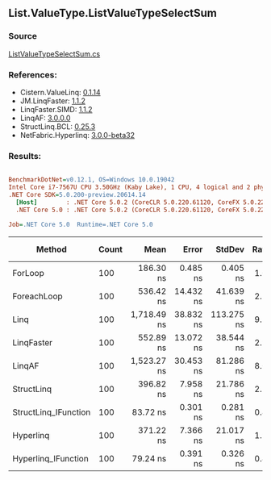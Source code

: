 ﻿## List.ValueType.ListValueTypeSelectSum

### Source
[ListValueTypeSelectSum.cs](../LinqBenchmarks/List/ValueType/ListValueTypeSelectSum.cs)

### References:
- Cistern.ValueLinq: [0.1.14](https://www.nuget.org/packages/Cistern.ValueLinq/0.1.14)
- JM.LinqFaster: [1.1.2](https://www.nuget.org/packages/JM.LinqFaster/1.1.2)
- LinqFaster.SIMD: [1.1.2](https://www.nuget.org/packages/LinqFaster.SIMD/1.0.3)
- LinqAF: [3.0.0.0](https://www.nuget.org/packages/LinqAF/3.0.0.0)
- StructLinq.BCL: [0.25.3](https://www.nuget.org/packages/StructLinq.BCL/0.25.3)
- NetFabric.Hyperlinq: [3.0.0-beta32](https://www.nuget.org/packages/NetFabric.Hyperlinq/3.0.0-beta32)

### Results:
``` ini

BenchmarkDotNet=v0.12.1, OS=Windows 10.0.19042
Intel Core i7-7567U CPU 3.50GHz (Kaby Lake), 1 CPU, 4 logical and 2 physical cores
.NET Core SDK=5.0.200-preview.20614.14
  [Host]        : .NET Core 5.0.2 (CoreCLR 5.0.220.61120, CoreFX 5.0.220.61120), X64 RyuJIT
  .NET Core 5.0 : .NET Core 5.0.2 (CoreCLR 5.0.220.61120, CoreFX 5.0.220.61120), X64 RyuJIT

Job=.NET Core 5.0  Runtime=.NET Core 5.0  

```
|               Method | Count |        Mean |     Error |     StdDev | Ratio | RatioSD |  Gen 0 | Gen 1 | Gen 2 | Allocated |
|--------------------- |------ |------------:|----------:|-----------:|------:|--------:|-------:|------:|------:|----------:|
|              ForLoop |   100 |   186.30 ns |  0.485 ns |   0.405 ns |  1.00 |    0.00 |      - |     - |     - |         - |
|          ForeachLoop |   100 |   536.42 ns | 14.432 ns |  41.639 ns |  2.75 |    0.14 |      - |     - |     - |         - |
|                 Linq |   100 | 1,718.49 ns | 38.832 ns | 113.275 ns |  9.32 |    0.51 | 0.0343 |     - |     - |      72 B |
|           LinqFaster |   100 |   552.89 ns | 13.072 ns |  38.544 ns |  2.98 |    0.20 |      - |     - |     - |         - |
|               LinqAF |   100 | 1,523.27 ns | 30.453 ns |  81.286 ns |  8.09 |    0.45 |      - |     - |     - |         - |
|           StructLinq |   100 |   396.82 ns |  7.958 ns |  21.786 ns |  2.12 |    0.15 | 0.0191 |     - |     - |      40 B |
| StructLinq_IFunction |   100 |    83.72 ns |  0.301 ns |   0.281 ns |  0.45 |    0.00 |      - |     - |     - |         - |
|            Hyperlinq |   100 |   371.22 ns |  7.366 ns |  21.017 ns |  1.99 |    0.13 |      - |     - |     - |         - |
|  Hyperlinq_IFunction |   100 |    79.24 ns |  0.391 ns |   0.326 ns |  0.43 |    0.00 |      - |     - |     - |         - |
